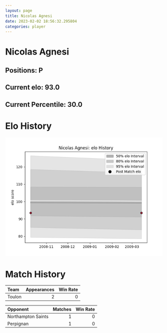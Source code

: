 ```yaml
---  
layout: page  
title: Nicolas Agnesi  
date: 2023-02-02 18:56:32.295804  
categories: player  
---
```

# Nicolas Agnesi

## Positions: P

## Current elo: 93.0

## Current Percentile: 30.0

# Elo History


![elo history](history_NicolasAgnesi.png)
# Match History


| Team   |   Appearances |   Win Rate |
|:-------|--------------:|-----------:|
| Toulon |             2 |          0 |

| Opponent           |   Matches |   Win Rate |
|:-------------------|----------:|-----------:|
| Northampton Saints |         1 |          0 |
| Perpignan          |         1 |          0 |